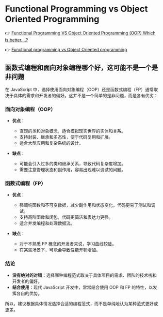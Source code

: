# Functional Programming vs Object Oriented Programming

👉 [Functional Programming VS Object Oriented Programming (OOP) Which is better….?](https://medium.com/@shaistha24/functional-programming-vs-object-oriented-programming-oop-which-is-better-82172e53a526)

👉 [Functional programming vs Object Oriented programming](https://stackoverflow.com/questions/2078978/functional-programming-vs-object-oriented-programming)

## 函数式编程和面向对象编程哪个好，这可能不是一个是非问题

在 JavaScript 中，选择使用面向对象编程（OOP）还是函数式编程（FP）通常取决于具体的需求和开发者的偏好。这并不是一个简单的是非问题，而是各有优劣：

### 面向对象编程（OOP）

- **优点**：

  - 直观的类和对象概念，适合模拟现实世界的实体和关系。
  - 支持封装、继承和多态性，便于代码复用和扩展。
  - 适合大型应用和复杂系统的设计。

- **缺点**：
  - 可能会引入过多的类和继承关系，导致代码复杂度增加。
  - 需要注意管理状态和副作用，容易出现难以调试的问题。

### 函数式编程（FP）

- **优点**：

  - 强调纯函数和不可变数据，减少副作用和状态变化，代码更易于测试和调试。
  - 支持高阶函数和闭包，代码更简洁和表达力更强。
  - 适合并发编程和处理数据流。

- **缺点**：
  - 对于不熟悉 FP 概念的开发者来说，学习曲线较陡。
  - 在某些场景下，可能会导致性能开销增加。

### 结论

- **没有绝对的对错**：选择哪种编程范式取决于具体项目的需求、团队的技术栈和开发者的偏好。
- **结合使用**：现代 JavaScript 开发中，常常结合使用 OOP 和 FP 的特性，以发挥各自的优势。

所以，建议根据具体情况选择合适的编程范式，而不是单纯地认为某种范式更好或更差。
